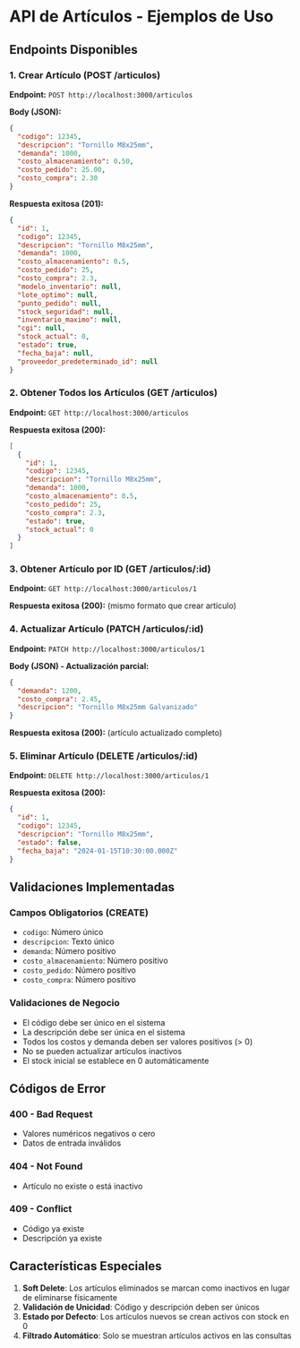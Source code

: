 # API de Artículos - Ejemplos de Uso

## Endpoints Disponibles

### 1. Crear Artículo (POST /articulos)

**Endpoint:** `POST http://localhost:3000/articulos`

**Body (JSON):**
```json
{
  "codigo": 12345,
  "descripcion": "Tornillo M8x25mm",
  "demanda": 1000,
  "costo_almacenamiento": 0.50,
  "costo_pedido": 25.00,
  "costo_compra": 2.30
}
```

**Respuesta exitosa (201):**
```json
{
  "id": 1,
  "codigo": 12345,
  "descripcion": "Tornillo M8x25mm",
  "demanda": 1000,
  "costo_almacenamiento": 0.5,
  "costo_pedido": 25,
  "costo_compra": 2.3,
  "modelo_inventario": null,
  "lote_optimo": null,
  "punto_pedido": null,
  "stock_seguridad": null,
  "inventario_maximo": null,
  "cgi": null,
  "stock_actual": 0,
  "estado": true,
  "fecha_baja": null,
  "proveedor_predeterminado_id": null
}
```

### 2. Obtener Todos los Artículos (GET /articulos)

**Endpoint:** `GET http://localhost:3000/articulos`

**Respuesta exitosa (200):**
```json
[
  {
    "id": 1,
    "codigo": 12345,
    "descripcion": "Tornillo M8x25mm",
    "demanda": 1000,
    "costo_almacenamiento": 0.5,
    "costo_pedido": 25,
    "costo_compra": 2.3,
    "estado": true,
    "stock_actual": 0
  }
]
```

### 3. Obtener Artículo por ID (GET /articulos/:id)

**Endpoint:** `GET http://localhost:3000/articulos/1`

**Respuesta exitosa (200):** (mismo formato que crear artículo)

### 4. Actualizar Artículo (PATCH /articulos/:id)

**Endpoint:** `PATCH http://localhost:3000/articulos/1`

**Body (JSON) - Actualización parcial:**
```json
{
  "demanda": 1200,
  "costo_compra": 2.45,
  "descripcion": "Tornillo M8x25mm Galvanizado"
}
```

**Respuesta exitosa (200):** (artículo actualizado completo)

### 5. Eliminar Artículo (DELETE /articulos/:id)

**Endpoint:** `DELETE http://localhost:3000/articulos/1`

**Respuesta exitosa (200):**
```json
{
  "id": 1,
  "codigo": 12345,
  "descripcion": "Tornillo M8x25mm",
  "estado": false,
  "fecha_baja": "2024-01-15T10:30:00.000Z"
}
```

## Validaciones Implementadas

### Campos Obligatorios (CREATE)
- `codigo`: Número único
- `descripcion`: Texto único
- `demanda`: Número positivo
- `costo_almacenamiento`: Número positivo
- `costo_pedido`: Número positivo
- `costo_compra`: Número positivo

### Validaciones de Negocio
- El código debe ser único en el sistema
- La descripción debe ser única en el sistema
- Todos los costos y demanda deben ser valores positivos (> 0)
- No se pueden actualizar artículos inactivos
- El stock inicial se establece en 0 automáticamente

## Códigos de Error

### 400 - Bad Request
- Valores numéricos negativos o cero
- Datos de entrada inválidos

### 404 - Not Found
- Artículo no existe o está inactivo

### 409 - Conflict
- Código ya existe
- Descripción ya existe

## Características Especiales

1. **Soft Delete**: Los artículos eliminados se marcan como inactivos en lugar de eliminarse físicamente
2. **Validación de Unicidad**: Código y descripción deben ser únicos
3. **Estado por Defecto**: Los artículos nuevos se crean activos con stock en 0
4. **Filtrado Automático**: Solo se muestran artículos activos en las consultas 